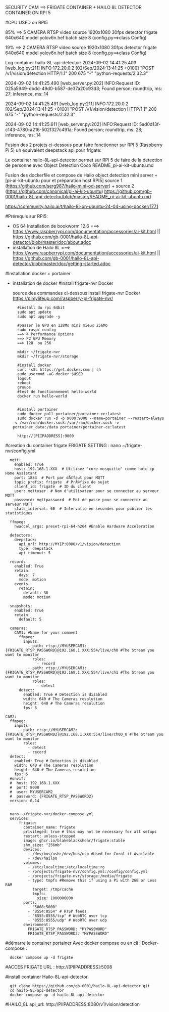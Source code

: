SECURITY CAM ==> FRIGATE CONTAINER + HAILO 8L DETECTOR CONTAINER ON RPI 5 

#CPU USED on RPI5

85% ==> 5 CAMERA RTSP video source 1920x1080 30fps detector frigate 640x640 model yolov6n.hef batch size 8 (config.py==>class Config)

19% ==> 2 CAMERA RTSP video source 1920x1080 30fps detector frigate 640x640 model yolov6n.hef batch size 8 (config.py==>class Config)

Log container hailo-8L-api-detector:
2024-09-02 14:41:25.403 [web_log.py:211] INFO:172.20.0.2 [02/Sep/2024:13:41:25 +0100] "POST /v1/vision/detection HTTP/1.1" 200 675 "-" "python-requests/2.32.3"

2024-09-02 14:41:25.490 [web_server.py:202] INFO:Request ID: 025a5949-dbdd-49d0-b587-de37a20c93d3; Found person; roundtrip, ms: 27; inference, ms: 14

2024-09-02 14:41:25.491 [web_log.py:211] INFO:172.20.0.2 [02/Sep/2024:13:41:25 +0100] "POST /v1/vision/detection HTTP/1.1" 200 675 "-" "python-requests/2.32.3"

2024-09-02 14:41:25.611 [web_server.py:202] INFO:Request ID: 5ad0d13f-c143-4780-a216-502f327c491a; Found person; roundtrip, ms: 28; inference, ms: 14



Fusion des 2 projets ci-dessous pour faire fonctionner sur RPI 5 (Raspberry Pi 5) un equivalent deepstack api pour frigate:

Le container hailo-8L-api-detector permet sur RPI 5 de faire de la detection de personne avec Object Detection Coco
README_pi-ai-kit-ubuntu.md

Fusion des dockerfile et compose  de Hailo object detection mini server + [pi-ai-kit-ubuntu pour et préparation host RPI5]
source 1 (https://github.com/serg987/hailo-mini-od-server) + source 2 (https://github.com/canonical/pi-ai-kit-ubuntu) https://github.com/gb-0001/hailo-8L-api-detector/blob/master/README_pi-ai-kit-ubuntu.md

https://community.hailo.ai/t/hailo-8l-on-ubuntu-24-04-using-docker/1771


#Prérequis sur RPI5:
- OS 64 Installation de bookworm 12.6 ===> https://www.raspberrypi.com/documentation/accessories/ai-kit.html || https://github.com/gb-0001/hailo-8L-api-detector/blob/master/doc/about.adoc
- installation de Hailo 8L ===> https://www.raspberrypi.com/documentation/accessories/ai-kit.html || https://github.com/gb-0001/hailo-8L-api-detector/blob/master/doc/getting-started.adoc

#Installation docker + portainer
- installation de docker 
    #Install frigate-nvr Docker
    
    source des commandes ci-dessous Install frigate-nvr Docker
    https://pimylifeup.com/raspberry-pi-frigate-nvr/
    
        #install du rpi 64bit
        sudo apt update
        sudo apt upgrade -y
        
        #passer le GPU en 128Mo mini mieux 256Mo
        sudo raspi-config
        ==> 4 Performance Options 
        ==> P2 GPU Memory
        ==> 128  ou 256
        
        mkdir ~/frigate-nvr
        mkdir ~/frigate-nvr/storage
        
        #install docker
        curl -sSL https://get.docker.com | sh
        sudo usermod -aG docker $USER
        logout
        reboot
        groups
        #test de fonctionnement hello-world
        docker run hello-world
        
        
        #install portainer
        sudo docker pull portainer/portainer-ce:latest
        sudo docker run -d -p 9000:9000 --name=portainer --restart=always -v /var/run/docker.sock:/var/run/docker.sock -v portainer_data:/data portainer/portainer-ce:latest
        
        http://[PIIPADDRESS]:9000

#creation du container frigate
  FRIGATE SETTING :
      nano ~/frigate-nvr/config.yml
    
      mqtt:
        enabled: True
        host: 192.168.1.XXX  # Utilisez 'core-mosquitto' comme hote ip Home Assistant
        port: 1883  # Port par dÃ©faut pour MQTT
        topic_prefix: frigate  # PrÃ©fixe de sujet
        client_id: frigate  # ID du client
        user: mqttuser  # Nom d'utilisateur pour se connecter au serveur MQTT
        password: mqttpassword  # Mot de passe pour se connecter au serveur MQTT
        stats_interval: 60  # Intervalle en secondes pour publier les statistiques
      
      ffmpeg:
        hwaccel_args: preset-rpi-64-h264 #Enable Hardware Acceleration
      
      detectors:
        deepstack:
          api_url: http://MYIP:8080/v1/vision/detection
          type: deepstack
          api_timeout: 5
      
      record:
        enabled: True
        retain:
          days: 7
          mode: motion
        events:
          retain:
            default: 30
            mode: motion
      
      snapshots:
        enabled: True
        retain:
          default: 5
      
      cameras:
        CAM1: #Name for your comment
          ffmpeg:
            inputs:
              - path: rtsp://MYUSERCAM1:{FRIGATE_RTSP_PASSWORD}@192.168.1.XXX:554/live/ch0 #The Stream you want to monitor
                roles:
                  - record
              - path: rtsp://MYUSERCAM1:{FRIGATE_RTSP_PASSWORD}@192.168.1.XXX:554/live/ch1 #The Stream you want to monitor
                roles:
                  - detect
          detect:
            enabled: True # Detection is disabled
            width: 640 # The Cameras resolution
            height: 640 # The Cameras resolution
            fps: 5
        
    CAM2:
      ffmpeg:
        inputs:
          - path: rtsp://MYUSERCAM2:{FRIGATE_RTSP_PASSWORD2}@192.168.1.XXX:554/live/ch00_0 #The Stream you want to monitor
            roles:
              - detect
              - record
      detect:
        enabled: True # Detection is disabled
        width: 640 # The Cameras resolution
        height: 640 # The Cameras resolution
        fps: 5
      #onvif:
      #  host: 192.168.1.XXX
      #  port: 8000
      #  user: MYUSERCAM2
      #  password: {FRIGATE_RTSP_PASSWORD2}
      version: 0.14


      nano ~/frigate-nvr/docker-compose.yml
      services:
          frigate:
            container_name: frigate
            privileged: true # this may not be necessary for all setups
            restart: unless-stopped
            image: ghcr.io/blakeblackshear/frigate:stable
            shm_size: "256mb"
            devices:
              - /dev/bus/usb:/dev/bus/usb #Used for Coral if Available
              - /dev/hailo0
            volumes:
              - /etc/localtime:/etc/localtime:ro
              - /projects/frigate-nvr/config.yml:/config/config.yml
              - /projects/frigate-nvr/storage:/media/frigate
              - type: tmpfs #Remove this if using a Pi with 2GB or Less RAM
                target: /tmp/cache
                tmpfs:
                  size: 1000000000
            ports:
              - "5008:5000"
              - "8554:8554" # RTSP feeds
              - "8555:8555/tcp" # WebRTC over tcp
              - "8555:8555/udp" # WebRTC over udp
            environment:
              FRIGATE_RTSP_PASSWORD: "MYPASSWORD"
              FRIGATE_RTSP_PASSWORD2: "MYPASSWORD"


#démarre le container portainer
Avec docker compose ou en cli :
Docker-compose :

      docker compose up -d frigate
#ACCES FRIGATE URL :
    http://[PIIPADDRESS]:5008


#install container Hailo-8L-api-detector

      git clone https://github.com/gb-0001/hailo-8L-api-detector.git
      cd hailo-8L-api-detector
      docker compose up -d hailo-8L-api-detector

#HAILO_8L api_url: http://PIIPADDRESS:8080/v1/vision/detection






